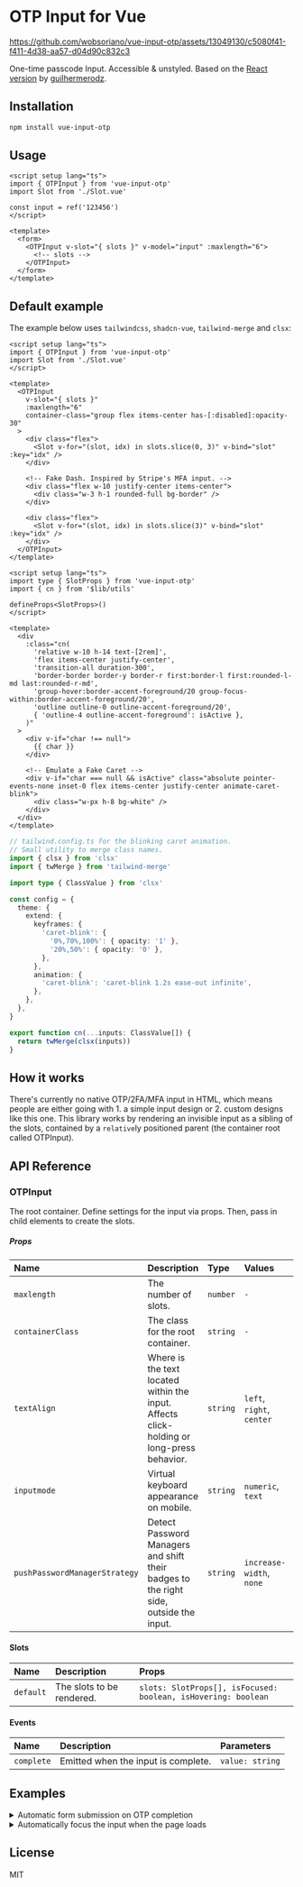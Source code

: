 # OTP Input for Vue

https://github.com/wobsoriano/vue-input-otp/assets/13049130/c5080f41-f411-4d38-aa57-d04d90c832c3

One-time passcode Input. Accessible & unstyled. Based on the [React version](https://github.com/guilhermerodz/input-otp) by [guilhermerodz](https://github.com/guilhermerodz).

## Installation

```bash
npm install vue-input-otp
```

## Usage

```vue
<script setup lang="ts">
import { OTPInput } from 'vue-input-otp'
import Slot from './Slot.vue'

const input = ref('123456')
</script>

<template>
  <form>
    <OTPInput v-slot="{ slots }" v-model="input" :maxlength="6">
      <!-- slots -->
    </OTPInput>
  </form>
</template>
```

## Default example

The example below uses `tailwindcss`, `shadcn-vue`, `tailwind-merge` and `clsx`:

```vue
<script setup lang="ts">
import { OTPInput } from 'vue-input-otp'
import Slot from './Slot.vue'
</script>

<template>
  <OTPInput
    v-slot="{ slots }"
    :maxlength="6"
    container-class="group flex items-center has-[:disabled]:opacity-30"
  >
    <div class="flex">
      <Slot v-for="(slot, idx) in slots.slice(0, 3)" v-bind="slot" :key="idx" />
    </div>

    <!-- Fake Dash. Inspired by Stripe's MFA input. -->
    <div class="flex w-10 justify-center items-center">
      <div class="w-3 h-1 rounded-full bg-border" />
    </div>

    <div class="flex">
      <Slot v-for="(slot, idx) in slots.slice(3)" v-bind="slot" :key="idx" />
    </div>
  </OTPInput>
</template>
```

```vue
<script setup lang="ts">
import type { SlotProps } from 'vue-input-otp'
import { cn } from '$lib/utils'

defineProps<SlotProps>()
</script>

<template>
  <div
    :class="cn(
      'relative w-10 h-14 text-[2rem]',
      'flex items-center justify-center',
      'transition-all duration-300',
      'border-border border-y border-r first:border-l first:rounded-l-md last:rounded-r-md',
      'group-hover:border-accent-foreground/20 group-focus-within:border-accent-foreground/20',
      'outline outline-0 outline-accent-foreground/20',
      { 'outline-4 outline-accent-foreground': isActive },
    )"
  >
    <div v-if="char !== null">
      {{ char }}
    </div>

    <!-- Emulate a Fake Caret -->
    <div v-if="char === null && isActive" class="absolute pointer-events-none inset-0 flex items-center justify-center animate-caret-blink">
      <div class="w-px h-8 bg-white" />
    </div>
  </div>
</template>
```

```ts
// tailwind.config.ts for the blinking caret animation.
// Small utility to merge class names.
import { clsx } from 'clsx'
import { twMerge } from 'tailwind-merge'

import type { ClassValue } from 'clsx'

const config = {
  theme: {
    extend: {
      keyframes: {
        'caret-blink': {
          '0%,70%,100%': { opacity: '1' },
          '20%,50%': { opacity: '0' },
        },
      },
      animation: {
        'caret-blink': 'caret-blink 1.2s ease-out infinite',
      },
    },
  },
}

export function cn(...inputs: ClassValue[]) {
  return twMerge(clsx(inputs))
}
```

## How it works

There's currently no native OTP/2FA/MFA input in HTML, which means people are either going with 1. a simple input design or 2. custom designs like this one. This library works by rendering an invisible input as a sibling of the slots, contained by a `relative`ly positioned parent (the container root called OTPInput).

## API Reference

### OTPInput

The root container. Define settings for the input via props. Then, pass in child elements to create the slots.

##### Props

|Name|Description|Type|Values|Default|
|:----|:----|:----|:----|:----|
|`maxlength`|The number of slots.|`number`|`-`|`-`|
|`containerClass`|The class for the root container.|`string`|`-`|`-`|
|`textAlign`|Where is the text located within the input. Affects click-holding or long-press behavior.|`string`|`left`, `right`, `center`|`center`|
|`inputmode`|Virtual keyboard appearance on mobile.|`string`|`numeric`, `text`|`numeric`|
|`pushPasswordManagerStrategy`|Detect Password Managers and shift their badges to the right side, outside the input.|`string`|`increase-width`, `none`|`increase-width`|

#### Slots

|Name|Description|Props|
|:----|:----|:----|
|`default`|The slots to be rendered.|`slots: SlotProps[], isFocused: boolean, isHovering: boolean`|

#### Events

|Name|Description|Parameters|
|:----|:----|:----|
|`complete`|Emitted when the input is complete.|`value: string`|

## Examples

<details>
<summary>Automatic form submission on OTP completion</summary>
```vue
<script setup>
import { OTPInput } from 'vue-input-otp'
import { ref } from 'vue'

const formRef = ref()
const buttonRef = ref()

function onComplete() {
  // ... automatically submit the form
  formRef.value.submit()
  // ... or focus the button like as you wish
  buttonRef.value.focus()
}
</script>

<template>
    <form ref="formRef">
        <OTPInput @complete="onComplete" />
        <button ref="buttonRef">Submit</button>
    </form>
</template>
```
</details>

<details>
<summary>Automatically focus the input when the page loads</summary>
```vue
<script setup>
import { OTPInput } from 'vue-input-otp'
</script>

<template>
    <form ref="formRef">
        <!-- Pro tip: accepts all common HTML input props... -->
        <OTPInput autoFocus />
    </form>
</template>
```
</details>

## License

MIT
